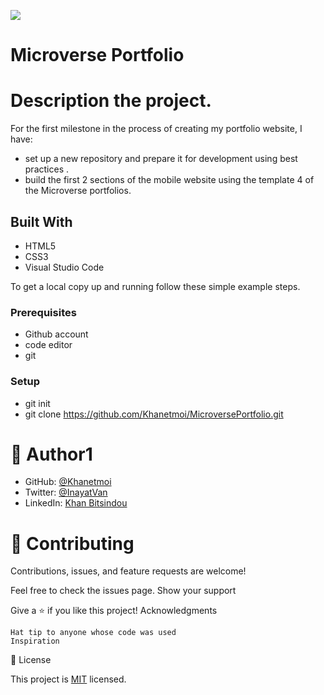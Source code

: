 ![](https://img.shields.io/badge/Microverse-blueviolet)

# Microverse Portfolio

# Description the project.
For the first milestone in the process of creating my portfolio website, I have:

   - set up a new repository and prepare it for development using best practices .
   - build the first 2 sections of the mobile website using the template 4 of the Microverse portfolios.


## Built With
   -  HTML5
   -  CSS3
   -  Visual Studio Code

To get a local copy up and running follow these simple example steps.

### Prerequisites
- Github account
- code editor
- git


### Setup
- git init
- git clone https://github.com/Khanetmoi/MicroversePortfolio.git

    
    
# 👤 Author1

   - GitHub: [@Khanetmoi](https://github.com/Khanetmoi)
   - Twitter: [@InayatVan](https://twitter.com/InayatVan)
   - LinkedIn: [Khan Bitsindou](https://www.linkedin.com/in/khan-bitsindou-b37178228/)
    



# 🤝 Contributing

Contributions, issues, and feature requests are welcome!

Feel free to check the issues page.
Show your support

Give a ⭐️ if you like this project!
Acknowledgments

    Hat tip to anyone whose code was used
    Inspiration
   

📝 License

This project is [MIT](./MIT.md) licensed.

